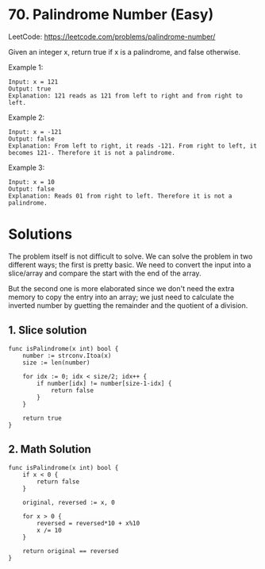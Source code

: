 # 70. Palindrome Number (Easy)

LeetCode: https://leetcode.com/problems/palindrome-number/

Given an integer x, return true if x is a palindrome, and false otherwise.

Example 1:

```
Input: x = 121
Output: true
Explanation: 121 reads as 121 from left to right and from right to left.
```

Example 2:

```
Input: x = -121
Output: false
Explanation: From left to right, it reads -121. From right to left, it becomes 121-. Therefore it is not a palindrome.
```

Example 3:

```
Input: x = 10
Output: false
Explanation: Reads 01 from right to left. Therefore it is not a palindrome.
```

# Solutions

The problem itself is not difficult to solve. We can solve the problem in two different ways; the first is pretty basic. We need to convert the input into a slice/array and compare the start with the end of the array. 

But the second one is more elaborated since we don't need the extra memory to copy the entry into an array; we just need to calculate the inverted number by guetting the remainder and the quotient of a division.

## 1. Slice solution

```golang
func isPalindrome(x int) bool {
	number := strconv.Itoa(x)
	size := len(number)

	for idx := 0; idx < size/2; idx++ {
		if number[idx] != number[size-1-idx] {
			return false
		}
	}

	return true
}
```

## 2. Math Solution

```golang
func isPalindrome(x int) bool {
	if x < 0 {
		return false
	}

	original, reversed := x, 0

	for x > 0 {
		reversed = reversed*10 + x%10
		x /= 10
	}

	return original == reversed
}
```

